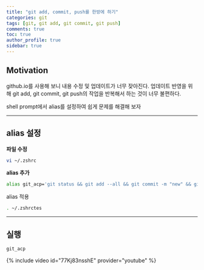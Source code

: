 ```yaml
---
title: "git add, commit, push를 한방에 하기"
categories: git
tags: [git, git add, git commit, git push]
comments: true
toc: true
author_profile: true
sidebar: true
---
```

## Motivation

 github.io를 사용해 보니 내용 수정 및 업데이트가 너무 잦아진다. 업데이트 반영을 위해 git add, git commit, git push의 작업을 반복해서 하는 것이 너무 불편하다. 

 shell prompt에서 alias를 설정하여 쉽게 문제를 해결해 보자

---

## alias 설정

**파일 수정**

```bash
vi ~/.zshrc
```

**alias 추가**

```bash
alias git_acp='git status && git add --all && git commit -m "new" && git push origin main'
```

alias 적용

```bash
. ~/.zshrctes
```

---

## 실행

```bash
git_acp
```
{% include video id="77Kj83nsshE" provider="youtube" %}